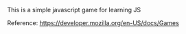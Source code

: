 This is a simple javascript game for learning JS

Reference: https://developer.mozilla.org/en-US/docs/Games